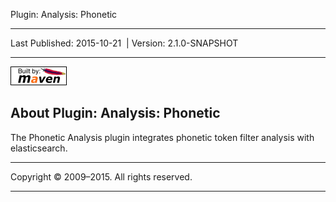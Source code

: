Plugin: Analysis: Phonetic

------------------------------------------------------------------------

<span id="publishDate">Last Published: 2015-10-21</span>  | <span id="projectVersion">Version: 2.1.0-SNAPSHOT</span>

------------------------------------------------------------------------

[![Built by Maven](./images/logos/maven-feather.png)](http://maven.apache.org/ "Built by Maven")

About Plugin: Analysis: Phonetic
--------------------------------

The Phonetic Analysis plugin integrates phonetic token filter analysis with elasticsearch.

------------------------------------------------------------------------

Copyright © 2009–2015. All rights reserved.

------------------------------------------------------------------------


